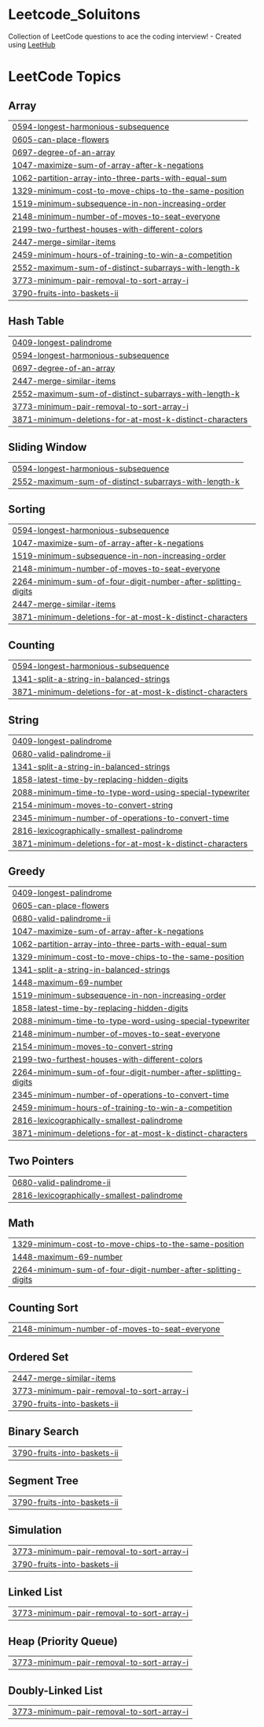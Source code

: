 # Leetcode_Soluitons
Collection of LeetCode questions to ace the coding interview! - Created using [LeetHub](https://github.com/QasimWani/LeetHub)

<!---LeetCode Topics Start-->
# LeetCode Topics
## Array
|  |
| ------- |
| [0594-longest-harmonious-subsequence](https://github.com/Anupam-Roy16/Leetcode_Solutions/tree/master/0594-longest-harmonious-subsequence) |
| [0605-can-place-flowers](https://github.com/Anupam-Roy16/Leetcode_Solutions/tree/master/0605-can-place-flowers) |
| [0697-degree-of-an-array](https://github.com/Anupam-Roy16/Leetcode_Solutions/tree/master/0697-degree-of-an-array) |
| [1047-maximize-sum-of-array-after-k-negations](https://github.com/Anupam-Roy16/Leetcode_Solutions/tree/master/1047-maximize-sum-of-array-after-k-negations) |
| [1062-partition-array-into-three-parts-with-equal-sum](https://github.com/Anupam-Roy16/Leetcode_Solutions/tree/master/1062-partition-array-into-three-parts-with-equal-sum) |
| [1329-minimum-cost-to-move-chips-to-the-same-position](https://github.com/Anupam-Roy16/Leetcode_Solutions/tree/master/1329-minimum-cost-to-move-chips-to-the-same-position) |
| [1519-minimum-subsequence-in-non-increasing-order](https://github.com/Anupam-Roy16/Leetcode_Solutions/tree/master/1519-minimum-subsequence-in-non-increasing-order) |
| [2148-minimum-number-of-moves-to-seat-everyone](https://github.com/Anupam-Roy16/Leetcode_Solutions/tree/master/2148-minimum-number-of-moves-to-seat-everyone) |
| [2199-two-furthest-houses-with-different-colors](https://github.com/Anupam-Roy16/Leetcode_Solutions/tree/master/2199-two-furthest-houses-with-different-colors) |
| [2447-merge-similar-items](https://github.com/Anupam-Roy16/Leetcode_Solutions/tree/master/2447-merge-similar-items) |
| [2459-minimum-hours-of-training-to-win-a-competition](https://github.com/Anupam-Roy16/Leetcode_Solutions/tree/master/2459-minimum-hours-of-training-to-win-a-competition) |
| [2552-maximum-sum-of-distinct-subarrays-with-length-k](https://github.com/Anupam-Roy16/Leetcode_Solutions/tree/master/2552-maximum-sum-of-distinct-subarrays-with-length-k) |
| [3773-minimum-pair-removal-to-sort-array-i](https://github.com/Anupam-Roy16/Leetcode_Solutions/tree/master/3773-minimum-pair-removal-to-sort-array-i) |
| [3790-fruits-into-baskets-ii](https://github.com/Anupam-Roy16/Leetcode_Solutions/tree/master/3790-fruits-into-baskets-ii) |
## Hash Table
|  |
| ------- |
| [0409-longest-palindrome](https://github.com/Anupam-Roy16/Leetcode_Solutions/tree/master/0409-longest-palindrome) |
| [0594-longest-harmonious-subsequence](https://github.com/Anupam-Roy16/Leetcode_Solutions/tree/master/0594-longest-harmonious-subsequence) |
| [0697-degree-of-an-array](https://github.com/Anupam-Roy16/Leetcode_Solutions/tree/master/0697-degree-of-an-array) |
| [2447-merge-similar-items](https://github.com/Anupam-Roy16/Leetcode_Solutions/tree/master/2447-merge-similar-items) |
| [2552-maximum-sum-of-distinct-subarrays-with-length-k](https://github.com/Anupam-Roy16/Leetcode_Solutions/tree/master/2552-maximum-sum-of-distinct-subarrays-with-length-k) |
| [3773-minimum-pair-removal-to-sort-array-i](https://github.com/Anupam-Roy16/Leetcode_Solutions/tree/master/3773-minimum-pair-removal-to-sort-array-i) |
| [3871-minimum-deletions-for-at-most-k-distinct-characters](https://github.com/Anupam-Roy16/Leetcode_Solutions/tree/master/3871-minimum-deletions-for-at-most-k-distinct-characters) |
## Sliding Window
|  |
| ------- |
| [0594-longest-harmonious-subsequence](https://github.com/Anupam-Roy16/Leetcode_Solutions/tree/master/0594-longest-harmonious-subsequence) |
| [2552-maximum-sum-of-distinct-subarrays-with-length-k](https://github.com/Anupam-Roy16/Leetcode_Solutions/tree/master/2552-maximum-sum-of-distinct-subarrays-with-length-k) |
## Sorting
|  |
| ------- |
| [0594-longest-harmonious-subsequence](https://github.com/Anupam-Roy16/Leetcode_Solutions/tree/master/0594-longest-harmonious-subsequence) |
| [1047-maximize-sum-of-array-after-k-negations](https://github.com/Anupam-Roy16/Leetcode_Solutions/tree/master/1047-maximize-sum-of-array-after-k-negations) |
| [1519-minimum-subsequence-in-non-increasing-order](https://github.com/Anupam-Roy16/Leetcode_Solutions/tree/master/1519-minimum-subsequence-in-non-increasing-order) |
| [2148-minimum-number-of-moves-to-seat-everyone](https://github.com/Anupam-Roy16/Leetcode_Solutions/tree/master/2148-minimum-number-of-moves-to-seat-everyone) |
| [2264-minimum-sum-of-four-digit-number-after-splitting-digits](https://github.com/Anupam-Roy16/Leetcode_Solutions/tree/master/2264-minimum-sum-of-four-digit-number-after-splitting-digits) |
| [2447-merge-similar-items](https://github.com/Anupam-Roy16/Leetcode_Solutions/tree/master/2447-merge-similar-items) |
| [3871-minimum-deletions-for-at-most-k-distinct-characters](https://github.com/Anupam-Roy16/Leetcode_Solutions/tree/master/3871-minimum-deletions-for-at-most-k-distinct-characters) |
## Counting
|  |
| ------- |
| [0594-longest-harmonious-subsequence](https://github.com/Anupam-Roy16/Leetcode_Solutions/tree/master/0594-longest-harmonious-subsequence) |
| [1341-split-a-string-in-balanced-strings](https://github.com/Anupam-Roy16/Leetcode_Solutions/tree/master/1341-split-a-string-in-balanced-strings) |
| [3871-minimum-deletions-for-at-most-k-distinct-characters](https://github.com/Anupam-Roy16/Leetcode_Solutions/tree/master/3871-minimum-deletions-for-at-most-k-distinct-characters) |
## String
|  |
| ------- |
| [0409-longest-palindrome](https://github.com/Anupam-Roy16/Leetcode_Solutions/tree/master/0409-longest-palindrome) |
| [0680-valid-palindrome-ii](https://github.com/Anupam-Roy16/Leetcode_Solutions/tree/master/0680-valid-palindrome-ii) |
| [1341-split-a-string-in-balanced-strings](https://github.com/Anupam-Roy16/Leetcode_Solutions/tree/master/1341-split-a-string-in-balanced-strings) |
| [1858-latest-time-by-replacing-hidden-digits](https://github.com/Anupam-Roy16/Leetcode_Solutions/tree/master/1858-latest-time-by-replacing-hidden-digits) |
| [2088-minimum-time-to-type-word-using-special-typewriter](https://github.com/Anupam-Roy16/Leetcode_Solutions/tree/master/2088-minimum-time-to-type-word-using-special-typewriter) |
| [2154-minimum-moves-to-convert-string](https://github.com/Anupam-Roy16/Leetcode_Solutions/tree/master/2154-minimum-moves-to-convert-string) |
| [2345-minimum-number-of-operations-to-convert-time](https://github.com/Anupam-Roy16/Leetcode_Solutions/tree/master/2345-minimum-number-of-operations-to-convert-time) |
| [2816-lexicographically-smallest-palindrome](https://github.com/Anupam-Roy16/Leetcode_Solutions/tree/master/2816-lexicographically-smallest-palindrome) |
| [3871-minimum-deletions-for-at-most-k-distinct-characters](https://github.com/Anupam-Roy16/Leetcode_Solutions/tree/master/3871-minimum-deletions-for-at-most-k-distinct-characters) |
## Greedy
|  |
| ------- |
| [0409-longest-palindrome](https://github.com/Anupam-Roy16/Leetcode_Solutions/tree/master/0409-longest-palindrome) |
| [0605-can-place-flowers](https://github.com/Anupam-Roy16/Leetcode_Solutions/tree/master/0605-can-place-flowers) |
| [0680-valid-palindrome-ii](https://github.com/Anupam-Roy16/Leetcode_Solutions/tree/master/0680-valid-palindrome-ii) |
| [1047-maximize-sum-of-array-after-k-negations](https://github.com/Anupam-Roy16/Leetcode_Solutions/tree/master/1047-maximize-sum-of-array-after-k-negations) |
| [1062-partition-array-into-three-parts-with-equal-sum](https://github.com/Anupam-Roy16/Leetcode_Solutions/tree/master/1062-partition-array-into-three-parts-with-equal-sum) |
| [1329-minimum-cost-to-move-chips-to-the-same-position](https://github.com/Anupam-Roy16/Leetcode_Solutions/tree/master/1329-minimum-cost-to-move-chips-to-the-same-position) |
| [1341-split-a-string-in-balanced-strings](https://github.com/Anupam-Roy16/Leetcode_Solutions/tree/master/1341-split-a-string-in-balanced-strings) |
| [1448-maximum-69-number](https://github.com/Anupam-Roy16/Leetcode_Solutions/tree/master/1448-maximum-69-number) |
| [1519-minimum-subsequence-in-non-increasing-order](https://github.com/Anupam-Roy16/Leetcode_Solutions/tree/master/1519-minimum-subsequence-in-non-increasing-order) |
| [1858-latest-time-by-replacing-hidden-digits](https://github.com/Anupam-Roy16/Leetcode_Solutions/tree/master/1858-latest-time-by-replacing-hidden-digits) |
| [2088-minimum-time-to-type-word-using-special-typewriter](https://github.com/Anupam-Roy16/Leetcode_Solutions/tree/master/2088-minimum-time-to-type-word-using-special-typewriter) |
| [2148-minimum-number-of-moves-to-seat-everyone](https://github.com/Anupam-Roy16/Leetcode_Solutions/tree/master/2148-minimum-number-of-moves-to-seat-everyone) |
| [2154-minimum-moves-to-convert-string](https://github.com/Anupam-Roy16/Leetcode_Solutions/tree/master/2154-minimum-moves-to-convert-string) |
| [2199-two-furthest-houses-with-different-colors](https://github.com/Anupam-Roy16/Leetcode_Solutions/tree/master/2199-two-furthest-houses-with-different-colors) |
| [2264-minimum-sum-of-four-digit-number-after-splitting-digits](https://github.com/Anupam-Roy16/Leetcode_Solutions/tree/master/2264-minimum-sum-of-four-digit-number-after-splitting-digits) |
| [2345-minimum-number-of-operations-to-convert-time](https://github.com/Anupam-Roy16/Leetcode_Solutions/tree/master/2345-minimum-number-of-operations-to-convert-time) |
| [2459-minimum-hours-of-training-to-win-a-competition](https://github.com/Anupam-Roy16/Leetcode_Solutions/tree/master/2459-minimum-hours-of-training-to-win-a-competition) |
| [2816-lexicographically-smallest-palindrome](https://github.com/Anupam-Roy16/Leetcode_Solutions/tree/master/2816-lexicographically-smallest-palindrome) |
| [3871-minimum-deletions-for-at-most-k-distinct-characters](https://github.com/Anupam-Roy16/Leetcode_Solutions/tree/master/3871-minimum-deletions-for-at-most-k-distinct-characters) |
## Two Pointers
|  |
| ------- |
| [0680-valid-palindrome-ii](https://github.com/Anupam-Roy16/Leetcode_Solutions/tree/master/0680-valid-palindrome-ii) |
| [2816-lexicographically-smallest-palindrome](https://github.com/Anupam-Roy16/Leetcode_Solutions/tree/master/2816-lexicographically-smallest-palindrome) |
## Math
|  |
| ------- |
| [1329-minimum-cost-to-move-chips-to-the-same-position](https://github.com/Anupam-Roy16/Leetcode_Solutions/tree/master/1329-minimum-cost-to-move-chips-to-the-same-position) |
| [1448-maximum-69-number](https://github.com/Anupam-Roy16/Leetcode_Solutions/tree/master/1448-maximum-69-number) |
| [2264-minimum-sum-of-four-digit-number-after-splitting-digits](https://github.com/Anupam-Roy16/Leetcode_Solutions/tree/master/2264-minimum-sum-of-four-digit-number-after-splitting-digits) |
## Counting Sort
|  |
| ------- |
| [2148-minimum-number-of-moves-to-seat-everyone](https://github.com/Anupam-Roy16/Leetcode_Solutions/tree/master/2148-minimum-number-of-moves-to-seat-everyone) |
## Ordered Set
|  |
| ------- |
| [2447-merge-similar-items](https://github.com/Anupam-Roy16/Leetcode_Solutions/tree/master/2447-merge-similar-items) |
| [3773-minimum-pair-removal-to-sort-array-i](https://github.com/Anupam-Roy16/Leetcode_Solutions/tree/master/3773-minimum-pair-removal-to-sort-array-i) |
| [3790-fruits-into-baskets-ii](https://github.com/Anupam-Roy16/Leetcode_Solutions/tree/master/3790-fruits-into-baskets-ii) |
## Binary Search
|  |
| ------- |
| [3790-fruits-into-baskets-ii](https://github.com/Anupam-Roy16/Leetcode_Solutions/tree/master/3790-fruits-into-baskets-ii) |
## Segment Tree
|  |
| ------- |
| [3790-fruits-into-baskets-ii](https://github.com/Anupam-Roy16/Leetcode_Solutions/tree/master/3790-fruits-into-baskets-ii) |
## Simulation
|  |
| ------- |
| [3773-minimum-pair-removal-to-sort-array-i](https://github.com/Anupam-Roy16/Leetcode_Solutions/tree/master/3773-minimum-pair-removal-to-sort-array-i) |
| [3790-fruits-into-baskets-ii](https://github.com/Anupam-Roy16/Leetcode_Solutions/tree/master/3790-fruits-into-baskets-ii) |
## Linked List
|  |
| ------- |
| [3773-minimum-pair-removal-to-sort-array-i](https://github.com/Anupam-Roy16/Leetcode_Solutions/tree/master/3773-minimum-pair-removal-to-sort-array-i) |
## Heap (Priority Queue)
|  |
| ------- |
| [3773-minimum-pair-removal-to-sort-array-i](https://github.com/Anupam-Roy16/Leetcode_Solutions/tree/master/3773-minimum-pair-removal-to-sort-array-i) |
## Doubly-Linked List
|  |
| ------- |
| [3773-minimum-pair-removal-to-sort-array-i](https://github.com/Anupam-Roy16/Leetcode_Solutions/tree/master/3773-minimum-pair-removal-to-sort-array-i) |
<!---LeetCode Topics End-->
